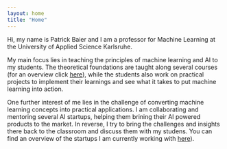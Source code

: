 ```yaml
---
layout: home
title: "Home"
---
```


Hi, my name is Patrick Baier and I am a professor for Machine Learning at the University of Applied Science Karlsruhe.

My main focus lies in teaching the principles of machine learning and AI to my students. The theoretical foundations are taught along several courses 
(for an overview click [here](https://pabair.github.io/courses.html)), while the students also work on practical projects to implement their learnings and see what it takes to put machine learning into action. 

One further interest of me lies in the challenge of converting machine learning concepts into practical applications. I am collaborating and mentoring several AI startups, helping them brining their AI powered products to the market. In reverse, I try to bring the challenges and insights there back to the classroom and discuss them with my studens.
You can find an overview of the startups I am currently working with [here](https://pabair.github.io/startups.html)). 
